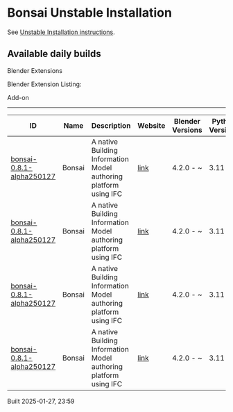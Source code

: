# Bonsai Unstable Installation

See [Unstable Installation instructions](https://docs.bonsaibim.org/guides/development/installation.html#unstable-installation).

## Available daily builds



Blender Extensions

Blender Extension Listing:

Add-on

---

| ID | Name | Description | Website | Blender Versions | Python Versions | Platforms | Size |
| --- | --- | --- | --- | --- | --- | --- | --- |
| [bonsai-0.8.1-alpha250127](https://github.com/IfcOpenShell/IfcOpenShell/releases/download/bonsai-0.8.1-alpha2501272355/bonsai_py311-0.8.1-alpha250127-macos-x64.zip?repository=https://raw.githubusercontent.com/IfcOpenShell/bonsai_unstable_repo/main/index.json&blender_version_min=4.2.0&platforms=macos-x64&python_versions=3.11) | Bonsai | A native Building Information Model authoring platform using IFC | [link](https://bonsaibim.org/) | 4.2.0 - ~ | 3.11 | macos-x64 | 100.7MB |
| [bonsai-0.8.1-alpha250127](https://github.com/IfcOpenShell/IfcOpenShell/releases/download/bonsai-0.8.1-alpha2501272355/bonsai_py311-0.8.1-alpha250127-linux-x64.zip?repository=https://raw.githubusercontent.com/IfcOpenShell/bonsai_unstable_repo/main/index.json&blender_version_min=4.2.0&platforms=linux-x64&python_versions=3.11) | Bonsai | A native Building Information Model authoring platform using IFC | [link](https://bonsaibim.org/) | 4.2.0 - ~ | 3.11 | linux-x64 | 108.4MB |
| [bonsai-0.8.1-alpha250127](https://github.com/IfcOpenShell/IfcOpenShell/releases/download/bonsai-0.8.1-alpha2501272355/bonsai_py311-0.8.1-alpha250127-macos-arm64.zip?repository=https://raw.githubusercontent.com/IfcOpenShell/bonsai_unstable_repo/main/index.json&blender_version_min=4.2.0&platforms=macos-arm64&python_versions=3.11) | Bonsai | A native Building Information Model authoring platform using IFC | [link](https://bonsaibim.org/) | 4.2.0 - ~ | 3.11 | macos-arm64 | 102.3MB |
| [bonsai-0.8.1-alpha250127](https://github.com/IfcOpenShell/IfcOpenShell/releases/download/bonsai-0.8.1-alpha2501272355/bonsai_py311-0.8.1-alpha250127-windows-x64.zip?repository=https://raw.githubusercontent.com/IfcOpenShell/bonsai_unstable_repo/main/index.json&blender_version_min=4.2.0&platforms=windows-x64&python_versions=3.11) | Bonsai | A native Building Information Model authoring platform using IFC | [link](https://bonsaibim.org/) | 4.2.0 - ~ | 3.11 | windows-x64 | 87.6MB |

Built 2025-01-27, 23:59




